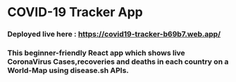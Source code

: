 # COVID-19 Tracker App
### Deployed live here : https://covid19-tracker-b69b7.web.app/ 
### This beginner-friendly React app which shows live CoronaVirus Cases,recoveries and deaths in each country on a World-Map using disease.sh APIs.


